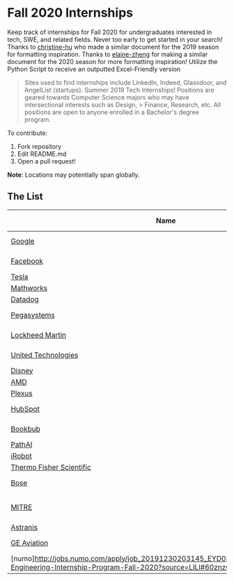 
# Fall 2020 Internships
Keep track of internships for Fall 2020 for undergraduates interested in tech, SWE, and related fields. Never too early to get started in your search! Thanks to [christine-hu](https://github.com/christine-hu/summer-2019-internships) who made a similar document for the 2019 season for formatting inspiration. Thanks to [elaine-zheng](https://github.com/elaine-zheng/summer2020internships) for making a similar document for the 2020 season for more formatting inspiration! Utilize the Python Script to receive an outputted Excel-Friendly version

> Sites used to find internships include LinkedIn, Indeed, Glassdoor, and AngelList (startups).
Summer 2019 Tech Internships!
> Positions are geared towards Computer Science majors who may have intersectional interests such as Design, > Finance, Research, etc. All positions are open to anyone enrolled in a Bachelor's degree program.


To contribute:
 1. Fork repository
 2. Edit README.md
 3. Open a pull request!

 **Note**: Locations may potentially span globally.

## The List

| Name  |  Location |  Application Period |  Notes |
|---|---|---|--|
|  [Google](https://careers.google.com/jobs/results/138698023120052934-software-engineering-intern-bs-fall-2020/) | All over the US | Present  |   |
|  [Facebook](https://www.facebook.com/careers/jobs/2350871135127906/) | All over the US | Present | |
|  [Tesla](https://www.tesla.com/careers/job/autopilot-softwareinternshipfall2020-56966) | Palo Alto, CA | Present | |
|  [Mathworks](https://www.mathworks.com/company/jobs/students/interns.html) | Natick, MA | Present | |
|  [Datadog](https://www.datadoghq.com/careers/detail/?gh_jid=1839147&gh_src=8363eca61) | Boston, MA | Present | |
|  [Pegasystems](https://www.pega.com/about/careers/8960/software-engineer-fall-intern) | Alpharetta, GA | Present | |
|  [Lockheed Martin](https://www.lockheedmartinjobs.com/job/-/-/694/14860048) | Liverpool, NY | Present | |
|  [United Technologies](https://utc.jobs/cedar-rapids-ia/software-engineering-co-op-summerfall-2020/3010fe6f799b40d39a50577f987589d0/job/?utm_campaign=google_jobs_apply&utm_source=google_jobs_apply&utm_medium=organic) | Cedar Rapids, IA | Present | |
|  [Disney](https://jobs.disneycareers.com/job/orlando/software-engineering-intern-telecommunications-fall-2020/391/14824617) | Orlando, FL | Present | |
|  [AMD](https://jobs.amd.com/job/Orlando-Fall-2020-Debug-and-Validation-Co-Op-Engineer-%2875911%29-Flor/592420800/?utm_campaign=google_jobs_apply&utm_source=google_jobs_apply&utm_medium=organic) | Orlando, FL | Present | |
|  [Plexus](https://plexus.wd5.myworkdayjobs.com/en-US/Plexus_Careers/job/Raleigh-NC/Intern---Software-Engineer--Fall-2020-_R007646) | Raleigh, NC | Present | |
|  [HubSpot](https://boards.greenhouse.io/embed/job_app?token=807217&gh_src=240b46771&s=LinkedIn&source=LinkedIn) | Cambridge, MA | Present | |
|  [Bookbub](https://www.bookbub.com/positions?gh_jid=2040036&gh_src=ce712ca71) | Cambridge, MA | Present | |
|  [PathAI](https://www.pathai.com/careers/?gh_jid=4549091002&utm_campaign=google_jobs_apply&utm_source=google_jobs_apply&utm_medium=organic) | Boston, MA | Present | |
|  [iRobot](https://irobot.wd5.myworkdayjobs.com/en-US/iRobot/job/US-MA-Bedford/Software-Development-Co-op--July-2020-December-2020-_R835) | Bedford, MA | Present | |
|  [Thermo Fisher Scientific](https://jobs.thermofisher.com/global/en/job/112011BR?refId=34jd24) | Franklin, MA | Present | |
|  [Bose](https://boseallaboutme.wd1.myworkdayjobs.com/en-US/Bose_Careers/job/US-MA---Framingham/Embedded-Software-Engineering-Co-Op_R17299) | Framingham, MA | Present | Embedded SWE |
|  [MITRE](https://mitre.referrals.selectminds.com/jobs/engineer-%E2%80%93-co-op-fall-2020-7467?utm_campaign=google_jobs_apply&utm_source=google_jobs_apply&utm_medium=organic) | San Francisco, CA | Present | |
|  [Astranis](https://jobs.lever.co/astranis/a3542e7a-f1b3-4d70-8663-f796dac0a6e1) | Bedford, MA | Present | |
|  [GE Aviation](https://jobs.gecareers.com/global/en/job/3318800/GE-Aviation-Technical-Intern-Coop-%E2%80%93-GE-Aviation-%E2%80%93-Fall-2020-Aug-Dec) | Evendale, OH | Present | |
|  [numo]http://jobs.numo.com/apply/job_20191230203145_EYD0SD748NSWJP3M/Software-Engineering-Internship-Program-Fall-2020?source=LILI#60znzOhZpV) | Pittsburgh, PA | Present | |
